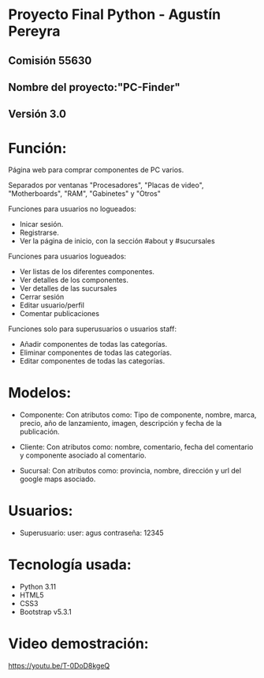 # Proyecto Final Python - Agustín Pereyra
## Comisión 55630
## Nombre del proyecto:"PC-Finder"
## Versión 3.0

# Función:
Página web para comprar componentes de PC varios. 

Separados por ventanas "Procesadores", "Placas de video", "Motherboards", "RAM", "Gabinetes" y "Otros"

Funciones para usuarios no logueados:
- Inicar sesión.
- Registrarse.
- Ver la página de inicio, con la sección #about y #sucursales

Funciones para usuarios logueados:
- Ver listas de los diferentes componentes.
- Ver detalles de los componentes.
- Ver detalles de las sucursales
- Cerrar sesión
- Editar usuario/perfil
- Comentar publicaciones 

Funciones solo para superusuarios o usuarios staff:
- Añadir componentes de todas las categorías.
- Eliminar componentes de todas las categorías.
- Editar componentes de todas las categorías.

# Modelos:
- Componente:
Con atributos como: Tipo de componente, nombre, marca, precio, año de lanzamiento, imagen, descripción y fecha de la publicación.

- Cliente:
Con atributos como: nombre, comentario, fecha del comentario y componente asociado al comentario.

- Sucursal:
Con atributos como: provincia, nombre, dirección y url del google maps asociado.

# Usuarios:
- Superusuario: 
user: agus
contraseña: 12345

# Tecnología usada:
- Python 3.11
- HTML5 
- CSS3 
- Bootstrap v5.3.1

# Video demostración:
https://youtu.be/T-0DoD8kgeQ
